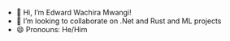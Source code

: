 - 👋 Hi, I’m Edward Wachira Mwangi!
- 💞️ I’m looking to collaborate on .Net and Rust and ML projects
- 😄 Pronouns: He/Him

<!---
wachiraed/wachiraed is a ✨ special ✨ repository because its `README.md` (this file) appears on your GitHub profile.
You can click the Preview link to take a look at your changes.
--->
